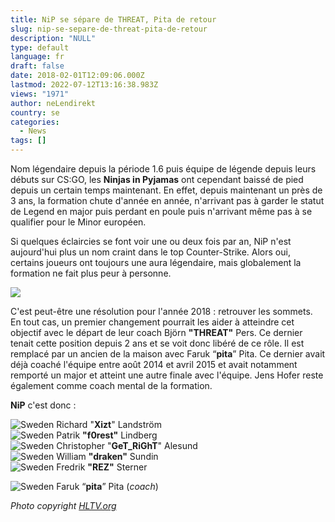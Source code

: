 ```yaml
---
title: NiP se sépare de THREAT, Pita de retour
slug: nip-se-separe-de-threat-pita-de-retour
description: "NULL"
type: default
language: fr
draft: false
date: 2018-02-01T12:09:06.000Z
lastmod: 2022-07-12T13:16:38.983Z
views: "1971"
author: neLendirekt
country: se
categories:
  - News
tags: []
---
```

Nom légendaire depuis la période 1.6 puis équipe de légende depuis leurs débuts sur CS:GO, les **Ninjas in Pyjamas** ont cependant baissé de pied depuis un certain temps maintenant. En effet, depuis maintenant un près de 3 ans, la formation chute d'année en année, n'arrivant pas à garder le statut de Legend en major puis perdant en poule puis n'arrivant même pas à se qualifier pour le Minor européen.

Si quelques éclaircies se font voir une ou deux fois par an, NiP n'est aujourd'hui plus un nom craint dans le top Counter-Strike. Alors oui, certains joueurs ont toujours une aura légendaire, mais globalement la formation ne fait plus peur à personne.

![](/images/articles/5a72fe8bc5106/images/cYuxdv7lUB5ZSuUJU21CdKzajyVWFq6Y9dH6LoWT.jpeg)

C'est peut-être une résolution pour l'année 2018 : retrouver les sommets. En tout cas, un premier changement pourrait les aider à atteindre cet objectif avec le départ de leur coach Björn **"THREAT"** Pers. Ce dernier tenait cette position depuis 2 ans et se voit donc libéré de ce rôle. Il est remplacé par un ancien de la maison avec Faruk “**pita**” Pita. Ce dernier avait déjà coaché l'équipe entre août 2014 et avril 2015 et avait notamment remporté un major et atteint une autre finale avec l'équipe. Jens Hofer reste également comme coach mental de la formation. 

**NiP** c'est donc :

![Sweden](/images/countries/se.svg)⁠ Richard "**Xizt**" Landström  
![Sweden](/images/countries/se.svg)⁠ Patrik **"f0rest"** Lindberg  
![Sweden](/images/countries/se.svg)⁠ Christopher "**GeT\_RiGhT**" Alesund  
![Sweden](/images/countries/se.svg)⁠ William **"draken"** Sundin  
![Sweden](/images/countries/se.svg)⁠ Fredrik **"REZ"** Sterner

![Sweden](/images/countries/se.svg)⁠ Faruk “**pita**” Pita (_coach_)

_Photo copyright [HLTV.org](https://HLTV.org)_
